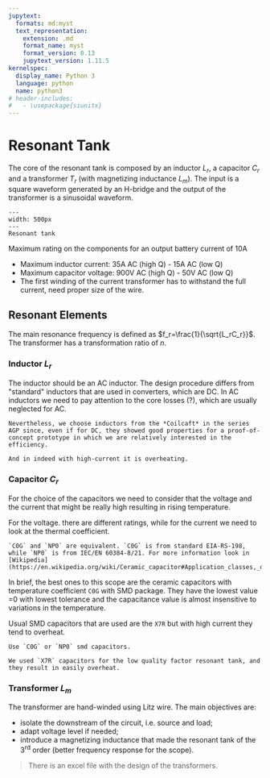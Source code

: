 ```yaml
---
jupytext:
  formats: md:myst
  text_representation:
    extension: .md
    format_name: myst
    format_version: 0.13
    jupytext_version: 1.11.5
kernelspec:
  display_name: Python 3
  language: python
  name: python3 
# header-includes:
#   - \usepackage{siunitx}
---
```



# Resonant Tank

The core of the resonant tank is composed by an inductor $L_r$, a capacitor $C_r$ and a transformer $T_r$ (with magnetizing inductance $L_m$). The input is a square waveform generated by an H-bridge and the output of the transformer is a sinusoidal waveform.


```{figure} ../images/RT_Resonant_tank_scheme.png
---
width: 500px
---
Resonant tank
```


Maximum rating on the components for an output battery current of 10A
 - Maximum inductor current: 35A AC (high Q) -  15A AC (low Q)
 - Maximum capacitor voltage: 900V AC (high Q) -  50V AC (low Q)
 - The first winding of the current transformer has to withstand the full current, need proper size of the wire.
  
## Resonant Elements

The main resonance frequency is defined as $f_r=\frac{1}{\sqrt{L_rC_r}}$. The transformer has a transformation ratio of $n$.


### Inductor $L_r$

The inductor should be an AC inductor. The design procedure differs from "standard" inductors that are used in converters, which are DC.
In AC inductors we need to pay attention to the core losses (?), which are usually neglected for AC.

```{important}
Nevertheless, we choose inductors from the *Coilcaft* in the series AGP since, even if for DC, they showed good properties for a proof-of-concept prototype in which we are relatively interested in the efficiency.

And in indeed with high-current it is overheating.
```


### Capacitor $C_r$

For the choice of the capacitors we need to consider that the voltage and the current that might be really high resulting in rising temperature. 

For the voltage. there are different ratings, while for the current we need to look at the thermal coefficient.

```{margin}  C0G vs NP0
`C0G` and `NP0` are equivalent. `C0G` is from standard EIA-RS-198, while `NP0` is from IEC/EN 60384-8/21. For more information look in [Wikipedia](https://en.wikipedia.org/wiki/Ceramic_capacitor#Application_classes,_definitions).
```
In brief, the best ones to this scope are the ceramic capacitors with temperature coefficient `C0G` with SMD package. They have the lowest value =0 with lowest tolerance and the capacitance value is almost insensitive to variations in the temperature.

Usual SMD capacitors that are used are the `X7R` but with high current they tend to overheat.


```{tip}
Use `C0G` or `NP0` smd capacitors.

```

```{warning}
We used `X7R` capacitors for the low quality factor resonant tank, and they result in easily overheat.
```


### Transformer $L_m$

The transformer are hand-winded using Litz wire. The main objectives are:
- isolate the downstream of the circuit, i.e. source and load;
- adapt voltage level if needed;
- introduce a magnetizing inductance that made the resonant tank of the 3<sup>rd</sup> order (better frequency response for the scope). 

> There is an excel file with the design of the transformers.


